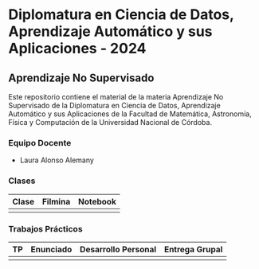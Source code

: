 # Diplomatura en Ciencia de Datos, Aprendizaje Automático y sus Aplicaciones - 2024

## Aprendizaje No Supervisado

Este repositorio contiene el material de la materia Aprendizaje No Supervisado de la Diplomatura en Ciencia de Datos, Aprendizaje Automático y sus Aplicaciones de la Facultad de Matemática, Astronomía, Física y Computación de la Universidad Nacional de Córdoba.

### Equipo Docente

- Laura Alonso Alemany

### Clases

| Clase | Filmina | Notebook |
|-------|---------|----------|
| | | |

### Trabajos Prácticos

| TP | Enunciado | Desarrollo Personal | Entrega Grupal |
|----|-----------|---------------------|----------------|
| | | | |
